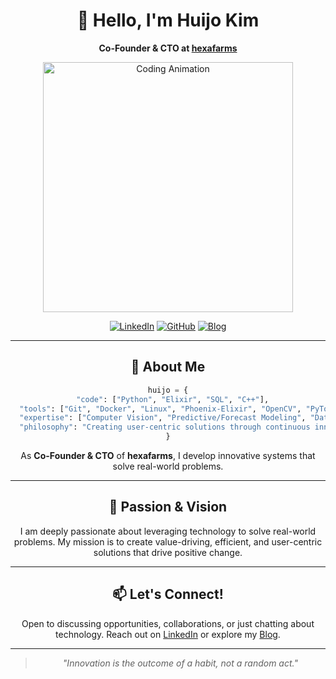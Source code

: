 <div align="center">

# 👋 Hello, I'm Huijo Kim

**Co-Founder & CTO at [hexafarms](https://www.hexafarms.com)**

<img src="https://media1.giphy.com/media/v1.Y2lkPTc5MGI3NjExdDhtcTloeXRoa3IyeTY1M3N5cGNrdjJqbDdhbTVvNHJ0Zjl6amZlYiZlcD12MV9pbnRlcm5hbF9naWZfYnlfaWQmY3Q9Zw/0f5s5027NUC5MfYzDK/giphy.gif" width="400" alt="Coding Animation">

[![LinkedIn](https://img.shields.io/badge/LinkedIn-huijokim-blue?style=flat-square&logo=linkedin)](https://www.linkedin.com/in/khj17/)
[![GitHub](https://img.shields.io/github/followers/ccomkhj?label=Follow&style=social)](https://github.com/ccomkhj)
[![Blog](https://img.shields.io/badge/Blog-ccomkhj.github.io-green?style=flat-square&logo=github)](https://ccomkhj.github.io)

---

## 🚀 About Me

```python
huijo = {
  "code": ["Python", "Elixir", "SQL", "C++"],
  "tools": ["Git", "Docker", "Linux", "Phoenix-Elixir", "OpenCV", "PyTorch", "AWS", "FastAPI", "ROS2", "Airflow", "MLflow"],
  "expertise": ["Computer Vision", "Predictive/Forecast Modeling", "Data Engineering", "Cloud Management", "LLM", "IoT", "MLOps", "DataOps"],
  "philosophy": "Creating user-centric solutions through continuous innovation"
}
```

As **Co-Founder & CTO** of **hexafarms**, I develop innovative systems that solve real-world problems.

---

## 🌟 Passion & Vision

I am deeply passionate about leveraging technology to solve real-world problems. My mission is to create value-driving, efficient, and user-centric solutions that drive positive change.

---

## 📫 Let's Connect!

Open to discussing opportunities, collaborations, or just chatting about technology. Reach out on [LinkedIn](https://www.linkedin.com/in/khj17/) or explore my [Blog](https://ccomkhj.github.io).

---

> *"Innovation is the outcome of a habit, not a random act."*

</div>
